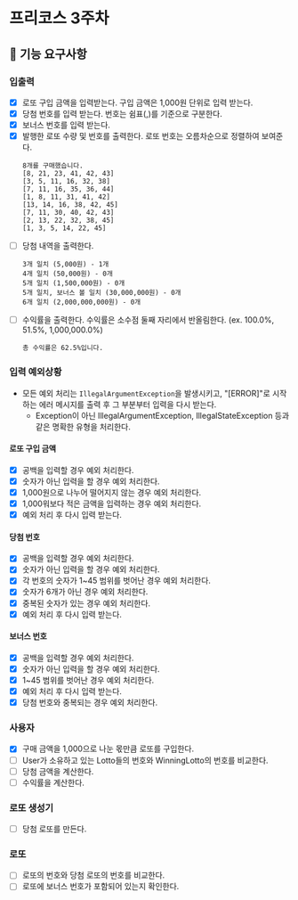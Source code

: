 # 프리코스 3주차

## 🚀 기능 요구사항

### 입출력

- [x] 로또 구입 금액을 입력받는다. 구입 금액은 1,000원 단위로 입력 받는다.
- [x] 당첨 번호를 입력 받는다. 번호는 쉼표(,)를 기준으로 구분한다.
- [x] 보너스 번호를 입력 받는다.
- [x] 발행한 로또 수량 및 번호를 출력한다. 로또 번호는 오름차순으로 정렬하여 보여준다.
  ```
  8개를 구매했습니다.
  [8, 21, 23, 41, 42, 43]
  [3, 5, 11, 16, 32, 38]
  [7, 11, 16, 35, 36, 44]
  [1, 8, 11, 31, 41, 42]
  [13, 14, 16, 38, 42, 45]
  [7, 11, 30, 40, 42, 43]
  [2, 13, 22, 32, 38, 45]
  [1, 3, 5, 14, 22, 45]
  ```
- [ ] 당첨 내역을 출력한다.
  ```
  3개 일치 (5,000원) - 1개
  4개 일치 (50,000원) - 0개
  5개 일치 (1,500,000원) - 0개
  5개 일치, 보너스 볼 일치 (30,000,000원) - 0개
  6개 일치 (2,000,000,000원) - 0개
  ```
- [ ] 수익률을 출력한다. 수익률은 소수점 둘째 자리에서 반올림한다. (ex. 100.0%, 51.5%, 1,000,000.0%)
  ```
  총 수익률은 62.5%입니다.
  ```

### 입력 예외상황

- 모든 예외 처리는 `IllegalArgumentException`을 발생시키고, "[ERROR]"로 시작하는 에러 메시지를 출력 후 그 부분부터 입력을 다시 받는다.
    - Exception이 아닌 IllegalArgumentException, IllegalStateException 등과 같은 명확한 유형을 처리한다.

#### 로또 구입 금액

- [x] 공백을 입력할 경우 예외 처리한다.
- [x] 숫자가 아닌 입력을 할 경우 예외 처리한다.
- [x] 1,000원으로 나누어 떨어지지 않는 경우 예외 처리한다.
- [x] 1,000워보다 적은 금액을 입력하는 경우 예외 처리한다.
- [x] 예외 처리 후 다시 입력 받는다.

#### 당첨 번호

- [x] 공백을 입력할 경우 예외 처리한다.
- [x] 숫자가 아닌 입력을 할 경우 예외 처리한다.
- [x] 각 번호의 숫자가 1~45 범위를 벗어난 경우 예외 처리한다.
- [x] 숫자가 6개가 아닌 경우 예외 처리한다.
- [x] 중복된 숫자가 있는 경우 예외 처리한다.
- [x] 예외 처리 후 다시 입력 받는다.

#### 보너스 번호

- [x] 공백을 입력할 경우 예외 처리한다.
- [x] 숫자가 아닌 입력을 할 경우 예외 처리한다.
- [x] 1~45 범위를 벗어난 경우 예외 처리한다.
- [x] 예외 처리 후 다시 입력 받는다.
- [x] 당첨 번호와 중복되는 경우 예외 처리한다.

### 사용자

- [x] 구매 금액을 1,000으로 나눈 몫만큼 로또를 구입한다.
- [ ] User가 소유하고 있는 Lotto들의 번호와 WinningLotto의 번호를 비교한다.
- [ ] 당첨 금액을 계산한다.
- [ ] 수익률을 계산한다.

### 로또 생성기

- [ ] 당첨 로또를 만든다.

### 로또

- [ ] 로또의 번호와 당첨 로또의 번호를 비교한다.
- [ ] 로또에 보너스 번호가 포함되어 있는지 확인한다.